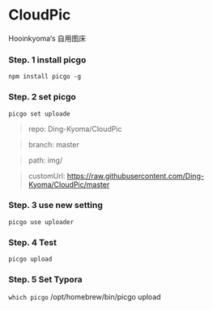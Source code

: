 # CloudPic
Hooinkyoma‘s 自用图床

### Step. 1 install picgo
`npm install picgo -g`


### Step. 2 set picgo
`picgo set uploade`

> repo: Ding-Kyoma/CloudPic

> branch: master

> path: img/

> customUrl: https://raw.githubusercontent.com/Ding-Kyoma/CloudPic/master


### Step. 3 use new setting
`picgo use uploader`


### Step. 4 Test 
`picgo upload`


### Step. 5 Set Typora
`which picgo`
/opt/homebrew/bin/picgo upload


